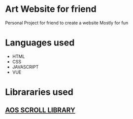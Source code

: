 # Art Website for friend
Personal Project for friend to create a website 
Mostly for fun

# Languages used 
* HTML
* CSS 
* JAVASCRIPT
* VUE

# Librararies used 
## [AOS SCROLL LIBRARY](https://michalsnik.github.io/aos/)  

